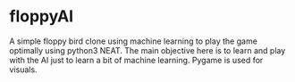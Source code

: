 # floppyAI
A simple floppy bird clone using machine learning to play the game optimally using python3 NEAT.
The main objective here is to learn and play with the AI just to learn a bit of machine learning.
Pygame is used for visuals.

